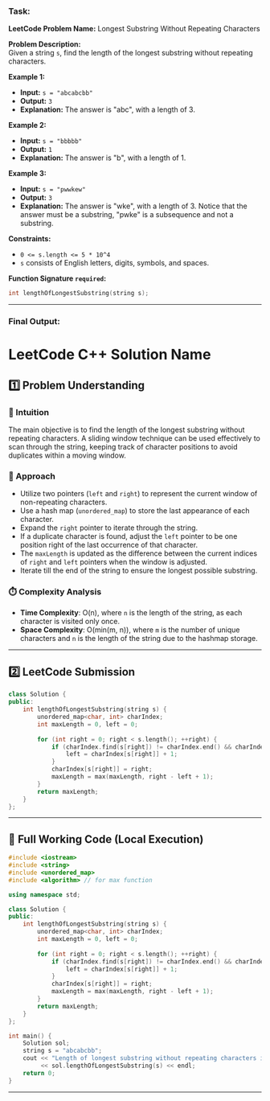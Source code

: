 ### **Task:**  
**LeetCode Problem Name:** Longest Substring Without Repeating Characters  

**Problem Description:**  
Given a string `s`, find the length of the longest substring without repeating characters.

**Example 1:**  
- **Input:** `s = "abcabcbb"`
- **Output:** `3`
- **Explanation:** The answer is "abc", with a length of 3.

**Example 2:**  
- **Input:** `s = "bbbbb"`
- **Output:** `1`
- **Explanation:** The answer is "b", with a length of 1.

**Example 3:**  
- **Input:** `s = "pwwkew"`
- **Output:** `3`
- **Explanation:** The answer is "wke", with a length of 3. Notice that the answer must be a substring, "pwke" is a subsequence and not a substring.

**Constraints:**  
- `0 <= s.length <= 5 * 10^4`
- `s` consists of English letters, digits, symbols, and spaces.

**Function Signature `required`:**  
```cpp
int lengthOfLongestSubstring(string s);
```

---

### **Final Output:**  

# **LeetCode C++ Solution Name**  

## **1️⃣ Problem Understanding**  
### **📌 Intuition**  
The main objective is to find the length of the longest substring without repeating characters. A sliding window technique can be used effectively to scan through the string, keeping track of character positions to avoid duplicates within a moving window.  

### **🚀 Approach**  
- Utilize two pointers (`left` and `right`) to represent the current window of non-repeating characters.
- Use a hash map (`unordered_map`) to store the last appearance of each character.
- Expand the `right` pointer to iterate through the string.
- If a duplicate character is found, adjust the `left` pointer to be one position right of the last occurrence of that character.
- The `maxLength` is updated as the difference between the current indices of `right` and `left` pointers when the window is adjusted.
- Iterate till the end of the string to ensure the longest possible substring.

### **⏱️ Complexity Analysis**  
- **Time Complexity**: O(n), where `n` is the length of the string, as each character is visited only once.
- **Space Complexity**: O(min(m, n)), where `m` is the number of unique characters and `n` is the length of the string due to the hashmap storage.

---  

## **2️⃣ LeetCode Submission**  
```cpp
class Solution {
public:
    int lengthOfLongestSubstring(string s) {
        unordered_map<char, int> charIndex;
        int maxLength = 0, left = 0;
        
        for (int right = 0; right < s.length(); ++right) {
            if (charIndex.find(s[right]) != charIndex.end() && charIndex[s[right]] >= left) {
                left = charIndex[s[right]] + 1;
            }
            charIndex[s[right]] = right;
            maxLength = max(maxLength, right - left + 1);
        }
        return maxLength;
    }
};
```  

---  

## **📝 Full Working Code (Local Execution)**  
```cpp
#include <iostream>
#include <string>
#include <unordered_map>
#include <algorithm> // for max function

using namespace std;

class Solution {
public:
    int lengthOfLongestSubstring(string s) {
        unordered_map<char, int> charIndex;
        int maxLength = 0, left = 0;
        
        for (int right = 0; right < s.length(); ++right) {
            if (charIndex.find(s[right]) != charIndex.end() && charIndex[s[right]] >= left) {
                left = charIndex[s[right]] + 1;
            }
            charIndex[s[right]] = right;
            maxLength = max(maxLength, right - left + 1);
        }
        return maxLength;
    }
};

int main() {
    Solution sol;
    string s = "abcabcbb";
    cout << "Length of longest substring without repeating characters in \"" << s << "\": " 
         << sol.lengthOfLongestSubstring(s) << endl;
    return 0;
}
```  

---  
